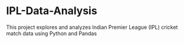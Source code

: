# IPL-Data-Analysis
This project explores and analyzes Indian Premier League (IPL) cricket match data using Python and Pandas
